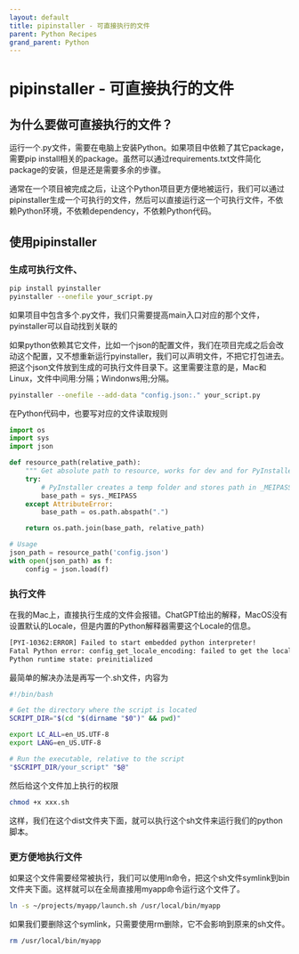 ```yaml
---
layout: default
title: pipinstaller - 可直接执行的文件
parent: Python Recipes
grand_parent: Python
---
```


# pipinstaller - 可直接执行的文件

## 为什么要做可直接执行的文件？

运行一个.py文件，需要在电脑上安装Python。如果项目中依赖了其它package，需要pip install相关的package。虽然可以通过requirements.txt文件简化package的安装，但是还是需要多余的步骤。

通常在一个项目被完成之后，让这个Python项目更方便地被运行，我们可以通过pipinstaller生成一个可执行的文件，然后可以直接运行这一个可执行文件，不依赖Python环境，不依赖dependency，不依赖Python代码。

## 使用pipinstaller

### 生成可执行文件、

```bash
pip install pyinstaller
pyinstaller --onefile your_script.py
```

如果项目中包含多个.py文件，我们只需要提高main入口对应的那个文件，pyinstaller可以自动找到关联的

如果python依赖其它文件，比如一个json的配置文件，我们在项目完成之后会改动这个配置，又不想重新运行pyinstaller，我们可以声明文件，不把它打包进去。把这个json文件放到生成的可执行文件目录下。这里需要注意的是，Mac和Linux，文件中间用:分隔；Windonws用;分隔。

```bash
pyinstaller --onefile --add-data "config.json:." your_script.py
```

在Python代码中，也要写对应的文件读取规则

```python
import os
import sys
import json

def resource_path(relative_path):
    """ Get absolute path to resource, works for dev and for PyInstaller """
    try:
        # PyInstaller creates a temp folder and stores path in _MEIPASS
        base_path = sys._MEIPASS
    except AttributeError:
        base_path = os.path.abspath(".")

    return os.path.join(base_path, relative_path)

# Usage
json_path = resource_path('config.json')
with open(json_path) as f:
    config = json.load(f)
```

### 执行文件

在我的Mac上，直接执行生成的文件会报错。ChatGPT给出的解释，MacOS没有设置默认的Locale，但是内置的Python解释器需要这个Locale的信息。

```bash
[PYI-10362:ERROR] Failed to start embedded python interpreter!
Fatal Python error: config_get_locale_encoding: failed to get the locale encoding: nl_langinfo(CODESET) failed
Python runtime state: preinitialized
```

最简单的解决办法是再写一个.sh文件，内容为

```bash
#!/bin/bash

# Get the directory where the script is located
SCRIPT_DIR="$(cd "$(dirname "$0")" && pwd)"

export LC_ALL=en_US.UTF-8
export LANG=en_US.UTF-8

# Run the executable, relative to the script
"$SCRIPT_DIR/your_script" "$@"
```

然后给这个文件加上执行的权限

```bash
chmod +x xxx.sh
```

这样，我们在这个dist文件夹下面，就可以执行这个sh文件来运行我们的python脚本。

### 更方便地执行文件

如果这个文件需要经常被执行，我们可以使用ln命令，把这个sh文件symlink到bin文件夹下面。这样就可以在全局直接用myapp命令运行这个文件了。

```bash
ln -s ~/projects/myapp/launch.sh /usr/local/bin/myapp
```

如果我们要删除这个symlink，只需要使用rm删除，它不会影响到原来的sh文件。

```bash
rm /usr/local/bin/myapp
```